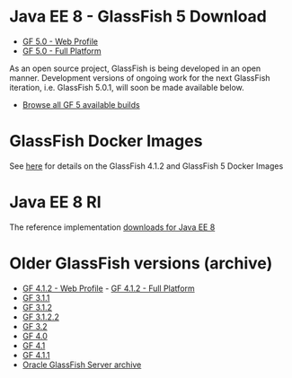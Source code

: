 # Java EE 8 - GlassFish 5 Download

* [GF 5.0 - Web Profile](http://download.oracle.com/glassfish/5.0/release/glassfish-5.0-web.zip)
* [GF 5.0 - Full Platform](http://download.oracle.com/glassfish/5.0/release/glassfish-5.0.zip)

As an open source project, GlassFish is being developed in an open manner. Development versions of ongoing work for the next GlassFish iteration, i.e. GlassFish 5.0.1, will soon be made available below.

* [Browse all GF 5 available builds](http://download.oracle.com/glassfish/5.0/nightly/)

# GlassFish Docker Images

See [here](https://blogs.oracle.com/theaquarium/glassfish-docker-images-–-update) for details on the GlassFish 4.1.2 and GlassFish 5 Docker Images

# Java EE 8 RI #

The reference implementation [downloads for Java EE 8](downloads/ri/index.html)

# Older GlassFish versions (archive) #

* [GF 4.1.2 - Web Profile](http://download.java.net/glassfish/4.1.2/release/glassfish-4.1.2-web.zip) - [GF 4.1.2 - Full Platform](http://download.java.net/glassfish/4.1.2/release/glassfish-4.1.2.zip)
* [GF 3.1.1](http://download.oracle.com/glassfish/3.1.1)
* [GF 3.1.2](http://download.oracle.com/glassfish/3.1.2)
* [GF 3.1.2.2](http://download.oracle.com/glassfish/3.1.2.2)
* [GF 3.2](http://download.oracle.com/glassfish/3.2)
* [GF 4.0](http://download.oracle.com/glassfish/4.0)
* [GF 4.1](http://download.oracle.com/glassfish/4.1)
* [GF 4.1.1](http://download.oracle.com/glassfish/4.1.1)
* [Oracle GlassFish Server archive](http://www.oracle.com/technetwork/java/javaee/downloads/java-archive-downloads-glassfish-419424.html)
